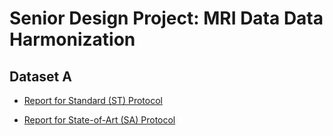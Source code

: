 # Senior Design Project: MRI Data Data Harmonization

## Dataset A
- [Report for Standard (ST) Protocol](report_dataset_A_st.md)

- [Report for State-of-Art (SA) Protocol](report_dataset_A_sa.md)